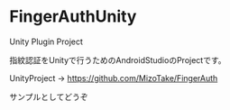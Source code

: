 # FingerAuthUnity
Unity Plugin Project

指紋認証をUnityで行うためのAndroidStudioのProjectです。

UnityProject → https://github.com/MizoTake/FingerAuth

サンプルとしてどうぞ
